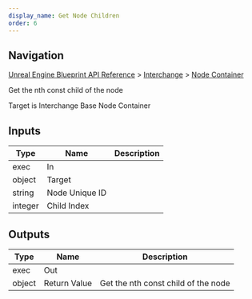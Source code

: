 ```yaml
---
display_name: Get Node Children
order: 6
---
```

## Navigation

[Unreal Engine Blueprint API Reference](https://dev.epicgames.com/documentation/en-us/unreal-engine/BlueprintAPI) > [Interchange](https://dev.epicgames.com/documentation/en-us/unreal-engine/BlueprintAPI/Interchange) > [Node Container](https://dev.epicgames.com/documentation/en-us/unreal-engine/BlueprintAPI/Interchange/NodeContainer)

Get the nth const child of the node

Target is Interchange Base Node Container

## Inputs

| Type | Name | Description |
| --- | --- | --- |
| exec | In |  |
| object | Target |  |
| string | Node Unique ID |  |
| integer | Child Index |  |

## Outputs

| Type | Name | Description |
| --- | --- | --- |
| exec | Out |  |
| object | Return Value | Get the nth const child of the node |

